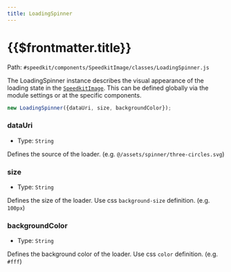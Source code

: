 ```yaml
---
title: LoadingSpinner
---
```


# {{$frontmatter.title}}

Path: `#speedkit/components/SpeedkitImage/classes/LoadingSpinner.js`

The LoadingSpinner instance describes the visual appearance of the loading state in the [`SpeedkitImage`](/v2/components/speedkit-image). This can be defined globally via the module settings or at the specific components.

````js
new LoadingSpinner({dataUri, size, backgroundColor});
````

### dataUri

- Type: `String`

Defines the source of the loader. (e.g. `@/assets/spinner/three-circles.svg`)

### size

- Type: `String`

Defines the size of the loader. Use css `background-size` definition. (e.g. `100px`)

### backgroundColor

- Type: `String`

Defines the background color of the loader. Use css `color` definition. (e.g. `#fff`)
